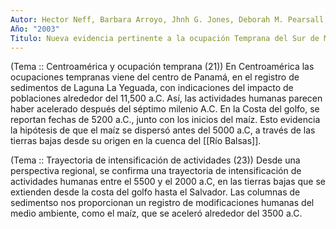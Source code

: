 ```yaml
---
Autor: Hector Neff, Barbara Arroyo, Jhnh G. Jones, Deborah M. Pearsall, Dorothy E. Freidel
Año: "2003"
Titulo: Nueva evidencia pertinente a la ocupación Temprana del Sur de Mesoamerica
---
```

(Tema :: Centroamérica y ocupación temprana (21))
	En Centroamérica las ocupaciones tempranas viene del centro de Panamá, en el registro de sedimentos de Laguna La Yeguada, con indicaciones del impacto de poblaciones alrededor del 11,500 a.C. 
	Así, las actividades humanas parecen haber acelerado después del séptimo milenio A.C. En la Costa del golfo, se reportan fechas de 5200 a.C., junto con los inicios del maíz. Esto evidencia la hipótesis de que el maíz se dispersó antes del 5000 a.C, a través de las tierras bajas desde su origen en la cuenca del [[Río Balsas]].

(Tema :: Trayectoria de intensificación de actividades (23))
	Desde una perspectiva regional, se confirma una trayectoria de intensificación de actividades humanas entre el 5500 y el 2000 a.C, en las tierras bajas que se extienden desde la costa del golfo hasta el Salvador. Las columnas de sedimentso nos proporcionan un registro de modificaciones humanas del medio ambiente, como el maíz, que se aceleró alrededor del 3500 a.C. 



